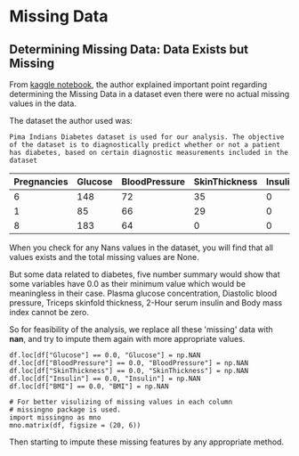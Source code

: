 # Missing Data

## Determining Missing Data: __Data Exists but Missing__
From [kaggle notebook](https://www.kaggle.com/code/shashankasubrahmanya/missing-data-imputation-using-regression), the author explained important point regarding determining the Missing Data in a dataset even there were no actual missing values in the data.

The dataset the author used was:
    
    Pima Indians Diabetes dataset is used for our analysis. The objective of the dataset is to diagnostically predict whether or not a patient has diabetes, based on certain diagnostic measurements included in the dataset

|Pregnancies| 	Glucose| 	BloodPressure| 	SkinThickness| 	Insulin|	BMI 	|DiabetesPedigreeFunction 	|Age 	|Outcome|
|---|----|----|----|----|----|----|----|----|   
|6| 	148| 	72| 	35| 	0| 	33.6| 	0.627| 	50| 	1|
|1| 	85| 	66| 	29| 	0| 	26.6| 	0.351| 	31| 	0|
|8| 	183| 	64| 	0| 	0| 	23.3| 	0.672| 	32| 	1|

When you check for any Nans values in the dataset, you will find that all values exists and the total missing values are None.

But some data related to diabetes, five number summary would show that some variables have 0.0 as their minimum value which would be meaningless in their case. Plasma glucose concentration, Diastolic blood pressure, Triceps skinfold thickness, 2-Hour serum insulin and Body mass index cannot be zero.

So for feasibility of the analysis, we replace all these 'missing' data with __nan__, and try to impute them again with more appropriate values.
```
df.loc[df["Glucose"] == 0.0, "Glucose"] = np.NAN
df.loc[df["BloodPressure"] == 0.0, "BloodPressure"] = np.NAN
df.loc[df["SkinThickness"] == 0.0, "SkinThickness"] = np.NAN
df.loc[df["Insulin"] == 0.0, "Insulin"] = np.NAN
df.loc[df["BMI"] == 0.0, "BMI"] = np.NAN

# For better visulizing of missing values in each column
# missingno package is used.
import missingno as mno
mno.matrix(df, figsize = (20, 6))
```

Then starting to impute these missing features by any appropriate method.